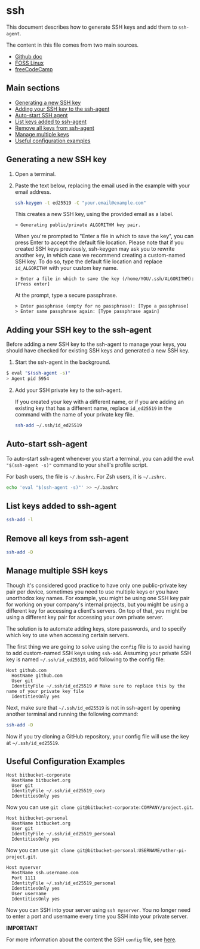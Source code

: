 # ssh

This document describes how to generate SSH keys and add them to `ssh-agent`.

The content in this file comes from two main sources.
- [Github doc](https://docs.github.com/en/authentication/connecting-to-github-with-ssh)
- [FOSS Linux](https://www.fosslinux.com/122405/how-to-install-and-use-ssh-agent-on-ubuntu.htm)
- [freeCodeCamp](https://www.freecodecamp.org/news/the-ultimate-guide-to-ssh-setting-up-ssh-keys/)

## Main sections

- [Generating a new SSH key](#generating-a-new-ssh-key)
- [Adding your SSH key to the ssh-agent](#adding-your-ssh-key-to-the-ssh-agent)
- [Auto-start SSH agent](#auto-start-ssh-agent)
- [List keys added to ssh-agent](#list-keys-added-to-ssh-agent)
- [Remove all keys from ssh-agent](#remove-all-keys-from-ssh-agent)
- [Manage multiple keys](#manage-multiple-ssh-keys)
- [Useful configuration examples](#useful-configuration-examples)

## Generating a new SSH key

1. Open a terminal.

2. Paste the text below, replacing the email used in the example with your email address.

    ```sh
    ssh-keygen -t ed25519 -C "your.email@example.com"
    ```

    This creates a new SSH key, using the provided email as a label.

    ```
    > Generating public/private ALGORITHM key pair.
    ```

    When you're prompted to "Enter a file in which to save the key", you can press Enter to accept the default file location.
    Please note that if you created SSH keys previously, ssh-keygen may ask you to rewrite another key, in which case we
    recommend creating a custom-named SSH key. To do so, type the default file location and replace `id_ALGORITHM` with your
    custom key name.

    ```
    > Enter a file in which to save the key (/home/YOU/.ssh/ALGORITHM):[Press enter]
    ```

    At the prompt, type a secure passphrase.

    ```
    > Enter passphrase (empty for no passphrase): [Type a passphrase]
    > Enter same passphrase again: [Type passphrase again]
    ```

## Adding your SSH key to the ssh-agent

Before adding a new SSH key to the ssh-agent to manage your keys, you should have checked for existing SSH keys and generated
a new SSH key. 

1. Start the ssh-agent in the background.

  ```sh
  $ eval "$(ssh-agent -s)"
  > Agent pid 5954
  ```

2. Add your SSH private key to the ssh-agent.

    If you created your key with a different name, or if you are adding an existing key that has a different name, replace `id_ed25519` in the command with the name of your private key file.

    ```sh
    ssh-add ~/.ssh/id_ed25519
    ```

## Auto-start ssh-agent

To auto-start ssh-agent whenever you start a terminal, you can add the `eval "$(ssh-agent -s)"` command to your shell's
profile script.

For bash users, the file is `~/.bashrc`. For Zsh users, it is `~/.zshrc`.

```sh
echo 'eval "$(ssh-agent -s)"' >> ~/.bashrc
```

## List keys added to ssh-agent

```sh
ssh-add -l
```

## Remove all keys from ssh-agent

```sh
ssh-add -D
```

## Manage multiple SSH keys

Though it's considered good practice to have only one public-private key pair per device, sometimes you need to use
multiple keys or you have unorthodox key names. For example, you might be using one SSH key pair for working on your
company's internal projects, but you might be using a different key for accessing a client's servers. On top of that,
you might be using a different key pair for accessing your own private server.

The solution is to automate adding keys, store passwords, and to specify which key to use when accessing certain servers.

The first thing we are going to solve using the `config` file is to avoid having to add custom-named SSH keys using `ssh-add`. Assuming your private SSH key is named `~/.ssh/id_ed25519`, add following to the config file:

```
Host github.com
  HostName github.com
  User git
  IdentityFile ~/.ssh/id_ed25519 # Make sure to replace this by the name of your private key file
  IdentitiesOnly yes
```

Next, make sure that `~/.ssh/id_ed25519` is not in ssh-agent by opening another terminal and running the following command:

```sh
ssh-add -D
```

Now if you try cloning a GitHub repository, your config file will use the key at `~/.ssh/id_ed25519`.

## Useful Configuration Examples

```
Host bitbucket-corporate
  HostName bitbucket.org
  User git
  IdentityFile ~/.ssh/id_ed25519_corp
  IdentitiesOnly yes
```

Now you can use `git clone git@bitbucket-corporate:COMPANY/project.git`.

```
Host bitbucket-personal
  HostName bitbucket.org
  User git
  IdentityFile ~/.ssh/id_ed25519_personal
  IdentitiesOnly yes
```

Now you can use `git clone git@bitbucket-personal:USERNAME/other-pi-project.git`.

```
Host myserver
  HostName ssh.username.com
  Port 1111
  IdentityFile ~/.ssh/id_ed25519_personal
  IdentitiesOnly yes
  User username
  IdentitiesOnly yes
```

Now you can SSH into your server using `ssh myserver`. You no longer need to enter a port and username every time
you SSH into your private server.

**IMPORTANT**

For more information about the content the SSH `config` file, see [here](https://www.ssh.com/academy/ssh/config).
